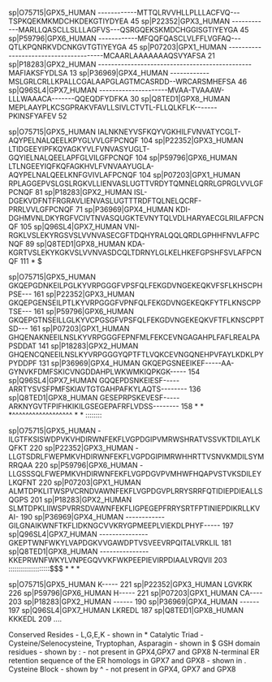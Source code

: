 sp|O75715|GPX5_HUMAN      ------------MTTQLRVVHLLPLLLACFVQ---TSPKQEKMKMDCHKDEKGTIYDYEA	45
sp|P22352|GPX3_HUMAN      ------------MARLLQASCLLSLLLAGFVS---QSRGQEKSKMDCHGGISGTIYEYGA	45
sp|P59796|GPX6_HUMAN      ------------MFQQFQASCLVLFFLVGFAQ---QTLKPQNRKVDCNKGVTGTIYEYGA	45
sp|P07203|GPX1_HUMAN      ---------------------------------------MCAARLAAAAAAAQSVYAFSA	21
sp|P18283|GPX2_HUMAN      -----------------------------------------------MAFIAKSFYDLSA	13
sp|P36969|GPX4_HUMAN      ------------MSLGRLCRLLKPALLCGALAAPGLAGTMCASRDD--WRCARSMHEFSA	46
sp|Q96SL4|GPX7_HUMAN      ---------------------MVAA-TVAAAW-LLLWAAACA-------QQEQDFYDFKA	30
sp|Q8TED1|GPX8_HUMAN      MEPLAAYPLKCSGPRAKVFAVLLSIVLCTVTL-FLLQLKFLK-------PKINSFYAFEV	52


                                                                                
sp|O75715|GPX5_HUMAN      IALNKNEYVSFKQYVGKHILFVNVATYCGLT-AQYPELNALQEELKPYGLVVLGFPCNQF	104
sp|P22352|GPX3_HUMAN      LTIDGEEYIPFKQYAGKYVLFVNVASYUGLT-GQYIELNALQEELAPFGLVILGFPCNQF	104
sp|P59796|GPX6_HUMAN      LTLNGEEYIQFKQFAGKHVLFVNVAAYUGLA-AQYPELNALQEELKNFGVIVLAFPCNQF	104
sp|P07203|GPX1_HUMAN      RPLAGGEPVSLGSLRGKVLLIENVASLUGTTVRDYTQMNELQRRLGPRGLVVLGFPCNQF	81
sp|P18283|GPX2_HUMAN      ISL-DGEKVDFNTFRGRAVLIENVASLUGTTTRDFTQLNELQCRF-PRRLVVLGFPCNQF	71
sp|P36969|GPX4_HUMAN      KDI-DGHMVNLDKYRGFVCIVTNVASQUGKTEVNYTQLVDLHARYAECGLRILAFPCNQF	105
sp|Q96SL4|GPX7_HUMAN      VNI-RGKLVSLEKYRGSVSLVVNVASECGFTDQHYRALQQLQRDLGPHHFNVLAFPCNQF	89
sp|Q8TED1|GPX8_HUMAN      KDA-KGRTVSLEKYKGKVSLVVNVASDCQLTDRNYLGLKELHKEFGPSHFSVLAFPCNQF	111
                                         *           $     
                                         
                                         
sp|O75715|GPX5_HUMAN      GKQEPGDNKEILPGLKYVRPGGGFVPSFQLFEKGDVNGEKEQKVFSFLKHSCPHPSE---	161
sp|P22352|GPX3_HUMAN      GKQEPGENSEILPTLKYVRPGGGFVPNFQLFEKGDVNGEKEQKFYTFLKNSCPPTSE---	161
sp|P59796|GPX6_HUMAN      GKQEPGTNSEILLGLKYVCPGSGFVPSFQLFEKGDVNGEKEQKVFTFLKNSCPPTSD---	161
sp|P07203|GPX1_HUMAN      GHQENAKNEEILNSLKYVRPGGGFEPNFMLFEKCEVNGAGAHPLFAFLREALPAPSDDAT	141
sp|P18283|GPX2_HUMAN      GHQENCQNEEILNSLKYVRPGGGYQPTFTLVQKCEVNGQNEHPVFAYLKDKLPYPYDDPF	131
sp|P36969|GPX4_HUMAN      GKQEPGSNEEIKEF-----AA-GYNVKFDMFSKICVNGDDAHPLWKWMKIQPKGK-----	154
sp|Q96SL4|GPX7_HUMAN      GQQEPDSNKEIESF-----ARRTYSVSFPMFSKIAVTGTGAHPAFKYLAQTS--------	136
sp|Q8TED1|GPX8_HUMAN      GESEPRPSKEVESF-----ARKNYGVTFPIFHKIKILGSEGEPAFRFLVDSS--------	158
                          *  *     *^^^^^^^^^^^^^^^^^^    *    *              :::::::: 
                          
                          
sp|O75715|GPX5_HUMAN      -ILGTFKSISWDPVKVHDIRWNFEKFLVGPDGIPVMRWSHRATVSSVKTDILAYLKQFKT	220
sp|P22352|GPX3_HUMAN      -LLGTSDRLFWEPMKVHDIRWNFEKFLVGPDGIPIMRWHHRTTVSNVKMDILSYMRRQAA	220
sp|P59796|GPX6_HUMAN      -LLGSSSQLFWEPMKVHDIRWNFEKFLVGPDGVPVMHWFHQAPVSTVKSDILEYLKQFNT	220
sp|P07203|GPX1_HUMAN      ALMTDPKLITWSPVCRNDVAWNFEKFLVGPDGVPLRRYSRRFQTIDIEPDIEALLSQGPS	201
sp|P18283|GPX2_HUMAN      SLMTDPKLIIWSPVRRSDVAWNFEKFLIGPEGEPFRRYSRTFPTINIEPDIKRLLKVAI-	190
sp|P36969|GPX4_HUMAN      ------------GILGNAIKWNFTKFLIDKNGCVVKRYGPMEEPLVIEKDLPHYF-----	197
sp|Q96SL4|GPX7_HUMAN      ---------------GKEPTWNFWKYLVAPDGKVVGAWDPTVSVEEVRPQITALVRKLIL	181
sp|Q8TED1|GPX8_HUMAN      ---------------KKEPRWNFWKYLVNPEGQVVKFWKPEEPIEVIRPDIAALVRQVII	203
                          ::::::::::::::::::::$$$ * *    * 
                          
                          
sp|O75715|GPX5_HUMAN      K-----	221
sp|P22352|GPX3_HUMAN      LGVKRK	226
sp|P59796|GPX6_HUMAN      H-----	221
sp|P07203|GPX1_HUMAN      CA----	203
sp|P18283|GPX2_HUMAN      ------	190
sp|P36969|GPX4_HUMAN      ------	197
sp|Q96SL4|GPX7_HUMAN      LKREDL	187
sp|Q8TED1|GPX8_HUMAN      KKKEDL	209
                            ....  


Conserved Resides - L,G,E,K - shown in *
Catalytic Triad - Cysteine/Selenocysteine, Tryptophan, Asparagin - shown in $
GSH domain residues -  shown by : - not present in GPX4,GPX7 and GPX8
N-terminal ER retention sequence of the ER homologs in GPX7 and GPX8 - shown in .
Cysteine Block - shown by ^ - not present in GPX4, GPX7 and GPX8
